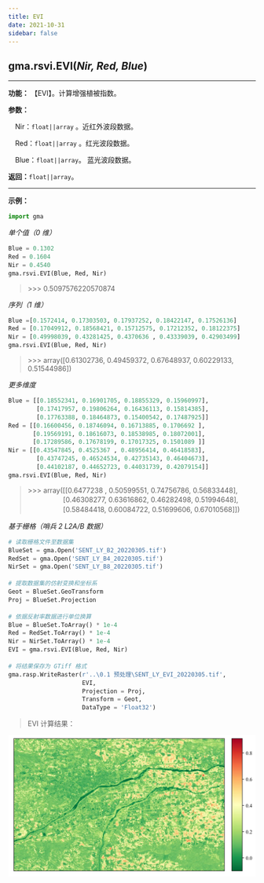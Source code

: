 ```yaml
---
title: EVI
date: 2021-10-31
sidebar: false
---
```


## gma.rsvi.**EVI**(*Nir, Red, Blue*)

---

**功能：** 【EVI】。计算增强植被指数。

**参数：**

&emsp;Nir：`float||array` 。近红外波段数据。

&emsp;Red：`float||array` 。红光波段数据。

&emsp;Blue：`float||array`。 蓝光波段数据。

**返回：**`float||array`。

---
**示例：**
```python
import gma
```
*单个值（0 维）*
```python
Blue = 0.1302
Red = 0.1604
Nir = 0.4540
gma.rsvi.EVI(Blue, Red, Nir)
```
> \>>> 0.5097576220570874

*序列（1 维）*

```python
Blue =[0.1572414, 0.17303503, 0.17937252, 0.18422147, 0.17526136]
Red = [0.17049912, 0.18568421, 0.15712575, 0.17212352, 0.18122375]
Nir = [0.49998039, 0.43281425, 0.4370636 , 0.43339039, 0.42903499]
gma.rsvi.EVI(Blue, Red, Nir)
```
> \>>> array([0.61302736, 0.49459372, 0.67648937, 0.60229133, 0.51544986])

*更多维度*
```python
Blue = [[0.18552341, 0.16901705, 0.18855329, 0.15960997],
        [0.17417957, 0.19806264, 0.16436113, 0.15814385],
        [0.17763388, 0.18464873, 0.15400542, 0.17487925]]
Red = [[0.16600456, 0.18746094, 0.16713885, 0.1706692 ],
       [0.19569191, 0.18616073, 0.18538985, 0.18072001],
       [0.17289586, 0.17678199, 0.17017325, 0.1501089 ]]
Nir = [[0.43547845, 0.4525367 , 0.48956414, 0.46418583],
        [0.43747245, 0.46524534, 0.42735143, 0.46404673],
        [0.44102187, 0.44652723, 0.44031739, 0.42079154]]
gma.rsvi.EVI(Blue, Red, Nir)
```
> \>>> array([[0.6477238 , 0.50599551, 0.74756786, 0.56833448],<br>
> 　 　 　 　 [0.46308277, 0.63616862, 0.46282498, 0.51994648],<br>
> 　 　 　 　 [0.58484418, 0.60084722, 0.51699606, 0.67010568]])

*基于栅格（哨兵 2 L2A/B 数据）*
```python
# 读取栅格文件至数据集
BlueSet = gma.Open('SENT_LY_B2_20220305.tif')
RedSet = gma.Open('SENT_LY_B4_20220305.tif')
NirSet = gma.Open('SENT_LY_B8_20220305.tif')

# 提取数据集的仿射变换和坐标系
Geot = BlueSet.GeoTransform
Proj = BlueSet.Projection

# 依据反射率数据进行单位换算
Blue = BlueSet.ToArray() * 1e-4
Red = RedSet.ToArray() * 1e-4
Nir = NirSet.ToArray() * 1e-4
EVI = gma.rsvi.EVI(Blue, Red, Nir)

# 将结果保存为 GTiff 格式
gma.rasp.WriteRaster(r'..\0.1 预处理\SENT_LY_EVI_20220305.tif', 
                     EVI, 
                     Projection = Proj, 
                     Transform = Geot,
                     DataType = 'Float32')
```
> EVI 计算结果：

![](/rsvi/EVI.webp)

